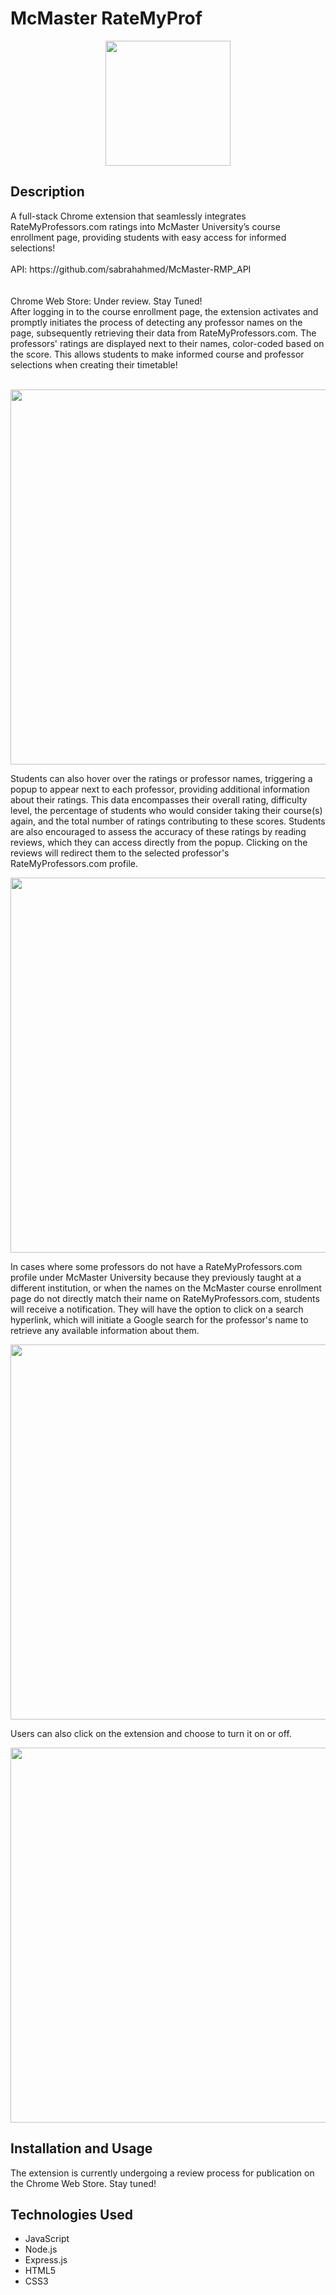 <h1> McMaster RateMyProf </h1>
<p align="center">
  <img src="https://github.com/sabrahahmed/McMaster-RMP/assets/108163033/860aeab1-d175-466b-85ec-b20f25f3067a" width="200"/>
</p>

<h2> Description </h2>
A full-stack Chrome extension that seamlessly integrates RateMyProfessors.com ratings into McMaster University’s course enrollment page, providing students with easy access for informed selections!
<br/><br/>
API: https://github.com/sabrahahmed/McMaster-RMP_API<br/>
<br/><br/>
Chrome Web Store: Under review. Stay Tuned! 

<br/>
After logging in to the course enrollment page, the extension activates and promptly initiates the process of detecting any professor names on the page, subsequently retrieving their data from RateMyProfessors.com. The professors' ratings are displayed next to their names, color-coded based on the score. This allows students to make informed course and professor selections when creating their timetable! 
<br/>
<br/>

<p align="center">
  <img src="https://github.com/sabrahahmed/McMaster-RMP/assets/108163033/1674c5f2-6ded-4b22-888c-7e11756b1db1" width="600"/>
</p>

Students can also hover over the ratings or professor names, triggering a popup to appear next to each professor, providing additional information about their ratings. This data encompasses their overall rating, difficulty level, the percentage of students who would consider taking their course(s) again, and the total number of ratings contributing to these scores. Students are also encouraged to assess the accuracy of these ratings by reading reviews, which they can access directly from the popup. Clicking on the reviews will redirect them to the selected professor's RateMyProfessors.com profile.

<p align="center">
  <img src="https://github.com/sabrahahmed/McMaster-RMP/assets/108163033/5e6ddab1-4cac-4c53-a293-9069f2a4e43e" width="600"/>
</p>

In cases where some professors do not have a RateMyProfessors.com profile under McMaster University because they previously taught at a different institution, or when the names on the McMaster course enrollment page do not directly match their name on RateMyProfessors.com, students will receive a notification. They will have the option to click on a search hyperlink, which will initiate a Google search for the professor's name to retrieve any available information about them.

<p align="center">
  <img src="https://github.com/sabrahahmed/McMaster-RMP/assets/108163033/5a1ddf9c-7b9b-48ad-9ba8-d99d52f89b59" width="600"/>
</p>

Users can also click on the extension and choose to turn it on or off. 

<p align="center">
  <img src="https://github.com/sabrahahmed/McMaster-RMP/assets/108163033/94682735-4414-4de6-bd28-5300a3d817bd" width="600"/>
</p>

<h2> Installation and Usage </h2>
The extension is currently undergoing a review process for publication on the Chrome Web Store. Stay tuned! 

<h2> Technologies Used </h2>
<ul>
    <li>JavaScript </li>
    <li>Node.js </li>
    <li>Express.js</li>
    <li>HTML5</li>
    <li>CSS3</li>
</ul>












